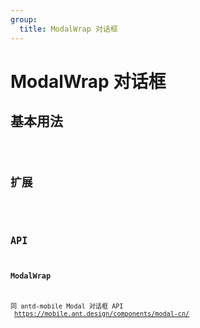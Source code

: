 ```yaml
---
group:
  title: ModalWrap 对话框
---
```


# ModalWrap 对话框

## 基本用法

<code src="./demo/base" />

## 扩展

<code src="./demo/extend" />

## API

### ModalWrap

同 antd-mobile Modal 对话框 API<br />
https://mobile.ant.design/components/modal-cn/
